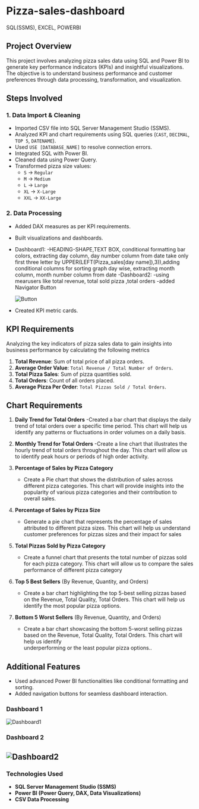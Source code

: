 # Pizza-sales-dashboard
SQL(SSMS), EXCEL, POWERBI

## Project Overview
This project involves analyzing pizza sales data using SQL and Power BI to generate key performance indicators (KPIs) and insightful visualizations. The objective is to understand business performance and customer preferences through data processing, transformation, and visualization.

## Steps Involved

### 1. Data Import & Cleaning
- Imported CSV file into SQL Server Management Studio (SSMS).
- Analyzed KPI and chart requirements using SQL queries (`CAST`, `DECIMAL`, `TOP 5`, `DATENAME`).
- Used `USE [DATABASE_NAME]` to resolve connection errors.
- Integrated SQL with Power BI.
- Cleaned data using Power Query.
- Transformed pizza size values: 
  - `S` → `Regular`
  - `M` → `Medium`
  - `L` → `Large`
  - `XL` → `X-Large`
  - `XXL` → `XX-Large`

### 2. Data Processing
- Added DAX measures as per KPI requirements.
- Built visualizations and dashboards.
  
- Dashboard1:
  -HEADING-SHAPE,TEXT BOX, conditional formatting bar colors, extracting day column, day number column from date take only first three letter by 
  UPPER(LEFT(Pizza_sales[day name]),3)),adding conditional columns for sorting graph day wise, extracting month column, month number column from date
-Dashboard2:
  -using mearusers like total revenue, total sold pizza ,total orders
  -added Navigator Button
  
  ![Button](https://github.com/user-attachments/assets/3ffdf9e7-8e8d-445a-846c-2478aeb14cca)
  
- Created KPI metric cards.

## KPI Requirements
Analyzing the key indicators of pizza sales data to gain insights into business performance by calculating the following metrics
1. **Total Revenue**: Sum of total price of all pizza orders.
2. **Average Order Value**: `Total Revenue / Total Number of Orders`.
3. **Total Pizza Sales**: Sum of pizza quantities sold.
4. **Total Orders**: Count of all orders placed.
5. **Average Pizza Per Order**: `Total Pizzas Sold / Total Orders`.

## Chart Requirements


1. **Daily Trend for Total Orders**
   -Created a bar chart that displays the daily trend of total orders over a specific time period. This chart will help us identify any patterns or fluctuations in     order volumes on a daily basis.
   
2. **Monthly Trend for Total Orders**
   -Create a line chart that illustrates the hourly trend of total orders throughout the day. This chart will allow us to identify peak hours or periods of high 
    order activity.

3. **Percentage of Sales by Pizza Category**
   - Create a Pie chart that shows the distribution of sales across different pizza categories. This chart will provide insights into the popularity of various 
     pizza categories and their contribution to overall sales.

4. **Percentage of Sales by Pizza Size**
   - Generate a pie chart that represents the percentage of sales attributed to different pizza sizes. This chart will help us understand customer preferences for 
     pizzas sizes and their impact for sales

5. **Total Pizzas Sold by Pizza Category**
   - Create a funnel chart that presents the total number of pizzas sold for each pizza category. This chart will allow us to compare the sales performance of 
     different pizza category

6. **Top 5 Best Sellers** (By Revenue, Quantity, and Orders)
   - Create a bar chart highlighting the top 5-best selling pizzas based on the Revenue, Total Quality, Total Orders. This chart will help us identify the most 
     popular pizza options.

7. **Bottom 5 Worst Sellers** (By Revenue, Quantity, and Orders)
   - Create a bar chart showcasing the bottom 5-worst selling pizzas based on the Revenue, Total Quality, Total Orders. This chart will help us identify       
     underperforming or the least popular pizza options..

## Additional Features
- Used advanced Power BI functionalities like conditional formatting and sorting.
- Added navigation buttons for seamless dashboard interaction.

### Dashboard 1

![Dashboard1](https://github.com/user-attachments/assets/e408b71f-be8f-45ae-a230-0d66bc7dbebb)

### Dashboard 2

![Dashboard2](https://github.com/user-attachments/assets/9be51967-1a04-43fd-9b7e-70a337c4b228)
---

### Technologies Used
- **SQL Server Management Studio (SSMS)**
- **Power BI (Power Query, DAX, Data Visualizations)**
- **CSV Data Processing**
